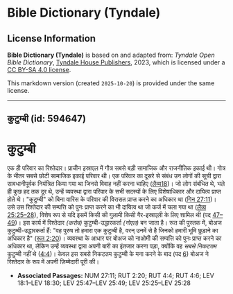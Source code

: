# Bible Dictionary (Tyndale)

## License Information

**Bible Dictionary (Tyndale)** is based on and adapted from: _Tyndale Open Bible Dictionary_, [Tyndale House Publishers](https://tyndaleopenresources.com/), 2023, which is licensed under a [CC BY-SA 4.0 license](https://creativecommons.org/licenses/by-sa/4.0/legalcode.en).

This markdown version (created `2025-10-20`) is provided under the same license.



--------------------------------

## कुटुम्बी (id: 594647)

कुटुम्बी
========

एक ही परिवार का रिश्तेदार। प्राचीन इस्राएल में गौत्र सबसे बड़ी सामाजिक और राजनीतिक इकाई थी। गोत्र के भीतर सबसे छोटी सामाजिक इकाई परिवार थी। एक परिवार का दूसरे से संबंध उन लोगों की सूची द्वारा सावधानीपूर्वक नियंत्रित किया गया था जिनसे विवाह नहीं करना चाहिए ([लैव्य18](https://ref.ly/Lev18:1-Lev18:30))। जो लोग संबंधित थे, भले ही कुछ हद तक दूर थे, उन्हें व्यवस्था द्वारा परिवार के सभी सदस्यों के लिए विशेषाधिकार और दायित्व प्राप्त होते थे। "कुटुम्बी" को बिना वारिस के परिवार की विरासत प्राप्त करने का अधिकार था ([गिन 27:11](https://ref.ly/Num27:11))। उसे उस रिश्तेदार की सम्पत्ति को पुनः प्राप्त करने का भी दायित्व था जो कर्ज में चला गया था ([लैव्य 25:25–28](https://ref.ly/Lev25:25-Lev25:28)), विशेष रूप से यदि इसमें किसी की गुलामी किसी गैर\-इस्राएली के लिए शामिल थी (पद [47–49](https://ref.ly/Lev25:47-Lev25:49))। इस कार्य में रिश्तेदार *(*करोव*)* कुटुम्बी\-उद्धारकर्ता *(*गोएल*)* बन जाता है। रूत की पुस्तक में, बोअज कुटुम्बी\-उद्धारकर्ता हैं: "वह पुरुष तो हमारा एक कुटुम्बी है, वरन् उनमें से है जिनको हमारी भूमि छुड़ाने का अधिकार है" ([रूत 2:20](https://ref.ly/Ruth2:20))। व्यवस्था के आधार पर बोअज को नाओमी की सम्पत्ति को पुनः प्राप्त करने का अधिकार था, लेकिन उन्हें व्यवस्था द्वारा अपनी बारी का इंतजार करना पड़ा, क्योंकि वह *सबसे निकटतम* कुटुम्बी नहीं थे ([4:4](https://ref.ly/Ruth4:4))। केवल इस सबसे निकटतम कुटुम्बी के मना करने के बाद (पद [6](https://ref.ly/Ruth4:6)) बोअज ने रिश्तेदार के रूप में अपनी ज़िम्मेदारी पूरी की।

* **Associated Passages:** NUM 27:11; RUT 2:20; RUT 4:4; RUT 4:6; LEV 18:1–LEV 18:30; LEV 25:47–LEV 25:49; LEV 25:25–LEV 25:28

